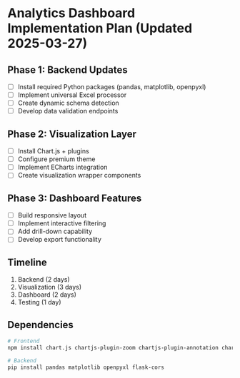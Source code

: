 # Analytics Dashboard Implementation Plan (Updated 2025-03-27)

## Phase 1: Backend Updates
- [ ] Install required Python packages (pandas, matplotlib, openpyxl)
- [ ] Implement universal Excel processor
- [ ] Create dynamic schema detection
- [ ] Develop data validation endpoints

## Phase 2: Visualization Layer
- [ ] Install Chart.js + plugins
- [ ] Configure premium theme
- [ ] Implement ECharts integration
- [ ] Create visualization wrapper components

## Phase 3: Dashboard Features
- [ ] Build responsive layout
- [ ] Implement interactive filtering
- [ ] Add drill-down capability
- [ ] Develop export functionality

## Timeline
1. Backend (2 days)
2. Visualization (3 days)
3. Dashboard (2 days)
4. Testing (1 day)

## Dependencies
```bash
# Frontend
npm install chart.js chartjs-plugin-zoom chartjs-plugin-annotation chartjs-plugin-datalabels echarts echarts-for-react

# Backend
pip install pandas matplotlib openpyxl flask-cors
